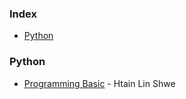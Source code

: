 ### Index

* [Python](#python)


### Python

* [Programming Basic](https://www.youtube.com/playlist?list=PLUbA5XRGtepL4W4hXBBXfqC1i3PaBxMtN) - Htain Lin Shwe
